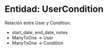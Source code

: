 # Entidad: UserCondition

Relación entre User y Condition.

- start_date, end_date, notes
- ManyToOne → User
- ManyToOne → Condition

